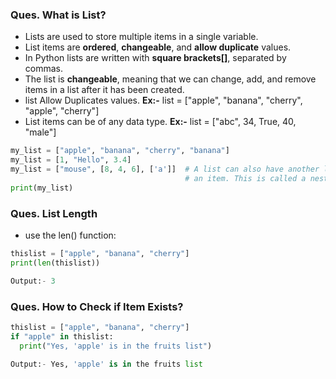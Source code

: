 ### **Ques. What is List?**
* Lists are used to store multiple items in a single variable.
* List items are **ordered**, **changeable**, and **allow duplicate** values.
* In Python lists are written with **square brackets[]**, separated by commas.
* The list is __changeable__, meaning that we can change, add, and remove items in a list after it has been created.
* list Allow Duplicates values. **Ex:-** list = ["apple", "banana", "cherry", "apple", "cherry"]
* List items can be of any data type. **Ex:-** list = ["abc", 34, True, 40, "male"]


```python
my_list = ["apple", "banana", "cherry", "banana"]   
my_list = [1, "Hello", 3.4]              
my_list = ["mouse", [8, 4, 6], ['a']]  # A list can also have another list as
                                       # an item. This is called a nested list. 
print(my_list)
```


### **Ques. List Length**
* use the len() function:
```python
thislist = ["apple", "banana", "cherry"]
print(len(thislist))

Output:- 3
```

### **Ques. How to Check if Item Exists?**
```python
thislist = ["apple", "banana", "cherry"]
if "apple" in thislist:
  print("Yes, 'apple' is in the fruits list")

Output:- Yes, 'apple' is in the fruits list
```